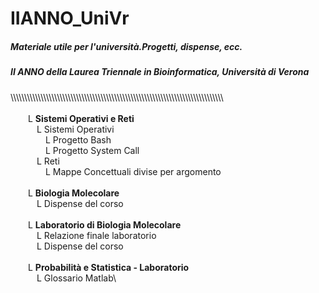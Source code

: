 # IIANNO_UniVr
##### Materiale utile per l'università.Progetti, dispense, ecc.
##### II ANNO della Laurea Triennale in Bioinformatica, Università di Verona

\\\\\\\\\\\\\\\\\\\\\\\\\\\\\\\\\\\\\\\\\\\\\\\\\\\\\\\\\\\\\\\\\\\\\\\\\\\\\\\\\\\\\\\\\\\\\\\\\\\\\\\\\\\\\\\\\\\\\\\\\\\\\\\\\\\\\\\\\\\\\\\\\\\\\\\\\\\\\
\
&emsp;&emsp;L **Sistemi Operativi e Reti**\
&emsp;&emsp;&emsp;L Sistemi Operativi\
&emsp;&emsp;&emsp;&emsp;L Progetto Bash\
&emsp;&emsp;&emsp;&emsp;L Progetto System Call\
&emsp;&emsp;&emsp;L Reti\
&emsp;&emsp;&emsp;&emsp;L Mappe Concettuali divise per argomento\
\
&emsp;&emsp;L **Biologia Molecolare**\
&emsp;&emsp;&emsp;L Dispense del corso\
\
&emsp;&emsp;L **Laboratorio di Biologia Molecolare**\
&emsp;&emsp;&emsp;L Relazione finale laboratorio\
&emsp;&emsp;&emsp;L Dispense del corso\
\
&emsp;&emsp;L **Probabilità e Statistica - Laboratorio**\
&emsp;&emsp;&emsp;L Glossario Matlab\
